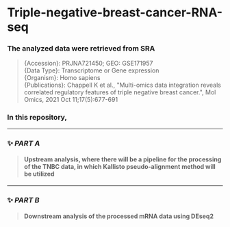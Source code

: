 # Triple-negative-breast-cancer-RNA-seq
### The analyzed data were retrieved from SRA
>{Accession}:	    PRJNA721450; GEO: GSE171957                                                      
>{Data Type}:	    Transcriptome or Gene expression                                                                              
>{Organism}:	    Homo sapiens                                                                                                      
>{Publications}:	Chappell K et al., "Multi-omics data integration reveals correlated regulatory features of triple negative breast cancer.", Mol Omics, 2021 Oct 11;17(5):677-691
### In this repository, 

***
### ✨ _PART A_ 
>#### Upstream analysis, where there will be a pipeline for the processing of the TNBC data, in which Kallisto pseudo-alignment method will be utilized 
***
### ✨ _PART B_
>#### Downstream analysis of the processed mRNA data using DEseq2

<div align="center">
  <![image](https://github.com/user-attachments/assets/8320e957-71c4-42d2-ab6d-205c01c2ced9)
"  />
</div>
